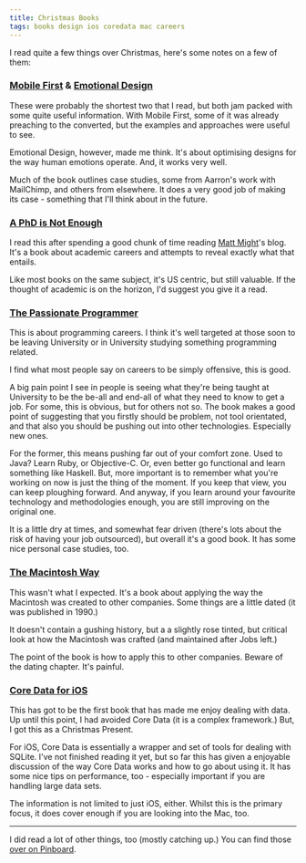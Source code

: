 ```yaml
---
title: Christmas Books
tags: books design ios coredata mac careers
---
```


I read quite a few things over Christmas, here's some notes on a few of them:

### [Mobile First](http://www.abookapart.com/products/mobile-first) & [Emotional Design](http://www.abookapart.com/products/designing-for-emotion)

These were probably the shortest two that I read, but both jam packed with some quite useful information. With Mobile First, some of it was already preaching to the converted, but the examples and approaches were useful to see.

Emotional Design, however, made me think. It's about optimising designs for the way human emotions operate. And, it works very well. 

Much of the book outlines case studies, some from Aarron's work with MailChimp, and others from elsewhere. It does a very good job of making its case - something that I'll think about in the future.

### [A PhD is Not Enough](http://www.amazon.co.uk/gp/product/0465022227/ref=as_li_ss_tl?ie=UTF8&tag=nisbl-21&linkCode=as2&camp=1634&creative=19450&creativeASIN=0465022227)

I read this after spending a good chunk of time reading [Matt Might](http://matt.might.net/)'s blog. It's a book about academic careers and attempts to reveal exactly what that entails.

Like most books on the same subject, it's US centric, but still valuable. If the thought of academic is on the horizon, I'd suggest you give it a read.

### [The Passionate Programmer](http://www.amazon.co.uk/gp/product/1934356344/ref=as_li_ss_tl?ie=UTF8&tag=nisbl-21&linkCode=as2&camp=1634&creative=19450&creativeASIN=1934356344)

This is about programming careers. I think it's well targeted at those soon to be leaving University or in University studying something programming related.

I find what most people say on careers to be simply offensive, this is good. 

A big pain point I see in people is seeing what they're being taught at University to be the be-all and end-all of what they need to know to get a job. For some, this is obvious, but for others not so. The book makes a good point of suggesting that you firstly should be problem, not tool orientated, and that also you should be pushing out into other technologies. Especially new ones. 

For the former, this means pushing far out of your comfort zone. Used to Java? Learn Ruby, or Objective-C. Or, even better go functional and learn something like Haskell. But, more important is to remember what you're working on now is just the thing of the moment. If you keep that view, you can keep ploughing forward. And anyway, if you learn around your favourite technology and methodologies enough, you are still improving on the original one. 

It is a little dry at times, and somewhat fear driven (there's lots about the risk of having your job outsourced), but overall it's a good book. It has some nice personal case studies, too. 

### [The Macintosh Way](http://en.wikipedia.org/wiki/The_Macintosh_Way)

This wasn't what I expected. It's a book about applying the way the Macintosh was created to other companies. Some things are a little dated (it was published in 1990.)

It doesn't contain a gushing history, but a a slightly rose tinted, but critical look at how the Macintosh was crafted (and maintained after Jobs left.) 

The point of the book is how to apply this to other companies. Beware of the dating chapter. It's painful.

### [Core Data for iOS](http://www.amazon.co.uk/gp/product/0321670426/ref=as_li_ss_tl?ie=UTF8&tag=nisbl-21&linkCode=as2&camp=1634&creative=19450&creativeASIN=0321670426)

This has got to be the first book that has made me enjoy dealing with data. Up until this point, I had avoided Core Data (it is a complex framework.) But, I got this as a Christmas Present.

For iOS, Core Data is essentially a wrapper and set of tools for dealing with SQLite. I've not finished reading it yet, but so far this has given a enjoyable discussion of the way Core Data works and how to go about using it. It has some nice tips on performance, too - especially important if you are handling large data sets.

The information is not limited to just iOS, either. Whilst this is the primary focus, it does cover enough if you are looking into the Mac, too.

---

I did read a lot of other things, too (mostly catching up.) You can find those [over on Pinboard](http://pinboard.in/u:nickcharlton).

